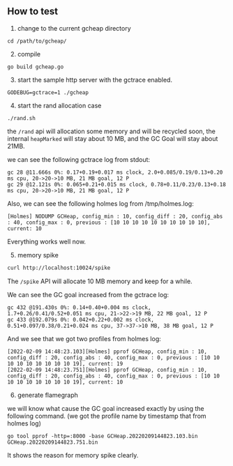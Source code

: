 
## How to test

1. change to the current gcheap directory
```
cd /path/to/gcheap/
```

2. compile
```
go build gcheap.go
```

3. start the sample http server with the gctrace enabled.
```
GODEBUG=gctrace=1 ./gcheap
```

4. start the rand allocation case
```
./rand.sh
```

the `/rand` api will allocation some memory and will be recycled soon,
the internal `heapMarked` will stay about 10 MB, and the GC Goal will stay about 21MB.

we can see the following gctrace log from stdout:
```
gc 28 @11.666s 0%: 0.17+0.19+0.017 ms clock, 2.0+0.085/0.19/0.13+0.20 ms cpu, 20->20->10 MB, 21 MB goal, 12 P
gc 29 @12.121s 0%: 0.065+0.21+0.015 ms clock, 0.78+0.11/0.23/0.13+0.18 ms cpu, 20->20->10 MB, 21 MB goal, 12 P
```

Also, we can see the following holmes log from /tmp/holmes.log:
```
[Holmes] NODUMP GCHeap, config_min : 10, config_diff : 20, config_abs : 40, config_max : 0, previous : [10 10 10 10 10 10 10 10 10 10], current: 10
```

Everything works well now.

5. memory spike
```bash
curl http://localhost:10024/spike
```

The `/spike` API will allocate 10 MB memory and keep for a while.

We can see the GC goal increased from the gctrace log:
```
gc 432 @191.430s 0%: 0.14+0.40+0.004 ms clock, 1.7+0.26/0.41/0.52+0.051 ms cpu, 21->22->19 MB, 22 MB goal, 12 P
gc 433 @192.079s 0%: 0.042+0.22+0.002 ms clock, 0.51+0.097/0.38/0.21+0.024 ms cpu, 37->37->10 MB, 38 MB goal, 12 P
```

And we see that we got two profiles from holmes log:
```
[2022-02-09 14:48:23.103][Holmes] pprof GCHeap, config_min : 10, config_diff : 20, config_abs : 40, config_max : 0, previous : [10 10 10 10 10 10 10 10 10 19], current: 19
[2022-02-09 14:48:23.751][Holmes] pprof GCHeap, config_min : 10, config_diff : 20, config_abs : 40, config_max : 0, previous : [10 10 10 10 10 10 10 10 10 19], current: 10
```

6. generate flamegraph

we will know what cause the GC goal increased exactly by using the following command.
(we got the profile name by timestamp that from holmes log)
```
go tool pprof -http=:8000 -base GCHeap.20220209144823.103.bin GCHeap.20220209144823.751.bin
```

It shows the reason for memory spike clearly.
